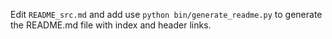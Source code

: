 Edit `README_src.md` and add use `python bin/generate_readme.py` to generate the README.md file with index and header links.